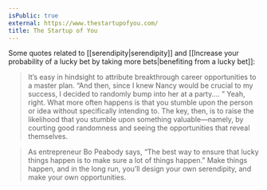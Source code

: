 ```yaml
---
isPublic: true
external: https://www.thestartupofyou.com/
title: The Startup of You
---
```


Some quotes related to [[serendipity|serendipity]] and [[Increase your probability of a lucky bet by taking more bets|benefiting from a lucky bet]]:

> It’s easy in hindsight to attribute breakthrough career opportunities to a master plan. “And then, since I knew Nancy would be crucial to my success, I decided to randomly bump into her at a party.… ” Yeah, right. What more often happens is that you stumble upon the person or idea without specifically intending to. The key, then, is to raise the likelihood that you stumble upon something valuable—namely, by courting good randomness and seeing the opportunities that reveal themselves.

> As entrepreneur Bo Peabody says, “The best way to ensure that lucky things happen is to make sure a lot of things happen.” Make things happen, and in the long run, you’ll design your own serendipity, and make your own opportunities.
